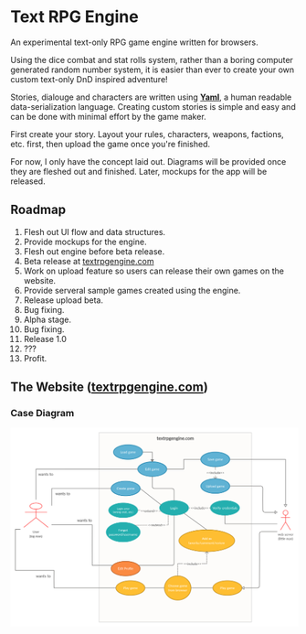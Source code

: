 # Text RPG Engine
An experimental text-only RPG game engine written for browsers.

Using the dice combat and stat rolls system, rather than a boring computer generated random number system, it is easier than ever to create your own custom text-only DnD inspired adventure!

Stories, dialouge and characters are written using [**Yaml**](https://en.wikipedia.org/wiki/YAML), a human readable data-serialization language. Creating custom stories is simple and easy and can be done with minimal effort by the game maker.

First create your story. Layout your rules, characters, weapons, factions, etc. first, then upload the game once you're finished.

For now, I only have the concept laid out. Diagrams will be provided once they are fleshed out and finished. Later, mockups for the app will be released.

## Roadmap
1. Flesh out UI flow and data structures.
1. Provide mockups for the engine.
1. Flesh out engine before beta release.
1. Beta release at [textrpgengine.com](http://www.textrpgengine.com)
1. Work on upload feature so users can release their own games on the website.
1. Provide serveral sample games created using the engine.
1. Release upload beta.
1. Bug fixing.
1. Alpha stage.
1. Bug fixing.
1. Release 1.0
1. ???
1. Profit.

## The Website ([textrpgengine.com](https://textrpgengine.com))
### Case Diagram
![](Text%20RPG%20Engine%20-%20CASE%20DIAGRAM.png)
